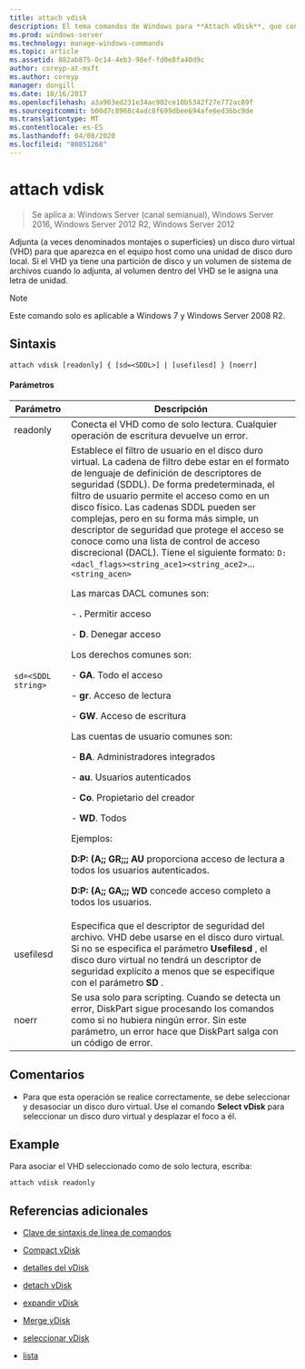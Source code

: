 ```yaml
---
title: attach vdisk
description: El tema comandos de Windows para **Attach vDisk**, que conecta (a veces denominados montajes o superficies) un disco duro virtual (VHD) para que aparezca en el equipo host como una unidad de disco duro local.
ms.prod: windows-server
ms.technology: manage-windows-commands
ms.topic: article
ms.assetid: 882ab875-0c14-4eb3-98ef-fd0e8fa40d9c
author: coreyp-at-msft
ms.author: coreyp
manager: dongill
ms.date: 10/16/2017
ms.openlocfilehash: a3a903ed231e34ac902ce10b5342f27e772ac89f
ms.sourcegitcommit: b00d7c8968c4adc8f699dbee694afe6ed36bc9de
ms.translationtype: MT
ms.contentlocale: es-ES
ms.lasthandoff: 04/08/2020
ms.locfileid: "80851268"
---
```

# <a name="attach-vdisk"></a>attach vdisk

>Se aplica a: Windows Server (canal semianual), Windows Server 2016, Windows Server 2012 R2, Windows Server 2012

Adjunta (a veces denominados montajes o superficies) un disco duro virtual (VHD) para que aparezca en el equipo host como una unidad de disco duro local. Si el VHD ya tiene una partición de disco y un volumen de sistema de archivos cuando lo adjunta, al volumen dentro del VHD se le asigna una letra de unidad.

> [!NOTE]
> Este comando solo es aplicable a Windows 7 y Windows Server 2008 R2.

## <a name="syntax"></a>Sintaxis

```
attach vdisk [readonly] { [sd=<SDDL>] | [usefilesd] } [noerr]
```

#### <a name="parameters"></a>Parámetros

| Parámetro | Descripción |
| --------- | ----------- |
| readonly | Conecta el VHD como de solo lectura. Cualquier operación de escritura devuelve un error. |
| `sd=<SDDL string>` | Establece el filtro de usuario en el disco duro virtual. La cadena de filtro debe estar en el formato de lenguaje de definición de descriptores de seguridad (SDDL). De forma predeterminada, el filtro de usuario permite el acceso como en un disco físico. Las cadenas SDDL pueden ser complejas, pero en su forma más simple, un descriptor de seguridad que protege el acceso se conoce como una lista de control de acceso discrecional (DACL). Tiene el siguiente formato: `D:<dacl_flags><string_ace1><string_ace2>`... `<string_acen>`<p>Las marcas DACL comunes son:<p>-  **.** Permitir acceso<p>- **D**. Denegar acceso<p>Los derechos comunes son:<p>- **GA**. Todo el acceso<p>- **gr**. Acceso de lectura<p>- **GW**. Acceso de escritura<p>Las cuentas de usuario comunes son:<p>- **BA**. Administradores integrados<p>- **au**. Usuarios autenticados<p>- **Co**. Propietario del creador<p>- **WD**. Todos<p>Ejemplos:<p>**D:P: (A;; GR;;; AU** proporciona acceso de lectura a todos los usuarios autenticados.<p>**D:P: (A;; GA;;; WD** concede acceso completo a todos los usuarios. |
| usefilesd | Especifica que el descriptor de seguridad del archivo. VHD debe usarse en el disco duro virtual. Si no se especifica el parámetro **Usefilesd** , el disco duro virtual no tendrá un descriptor de seguridad explícito a menos que se especifique con el parámetro **SD** . |
| noerr | Se usa solo para scripting. Cuando se detecta un error, DiskPart sigue procesando los comandos como si no hubiera ningún error. Sin este parámetro, un error hace que DiskPart salga con un código de error. |

## <a name="remarks"></a>Comentarios

- Para que esta operación se realice correctamente, se debe seleccionar y desasociar un disco duro virtual. Use el comando **Select vDisk** para seleccionar un disco duro virtual y desplazar el foco a él.

## <a name="examples"></a><a name=BKMK_Examples></a>Example

Para asociar el VHD seleccionado como de solo lectura, escriba:

```
attach vdisk readonly
```

## <a name="additional-references"></a>Referencias adicionales

- [Clave de sintaxis de línea de comandos](command-line-syntax-key.md)

- [Compact vDisk](compact-vdisk.md)

- [detalles del vDisk](detail-vdisk.md)

- [detach vDisk](detach-vdisk.md)

- [expandir vDisk](expand-vdisk.md)

- [Merge vDisk](merge-vdisk.md)

- [seleccionar vDisk](select-vdisk.md)

- [lista](list_1.md)

